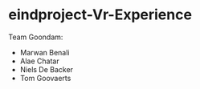 # eindproject-Vr-Experience
Team Goondam:
- Marwan Benali
- Alae Chatar
- Niels De Backer
- Tom Goovaerts
